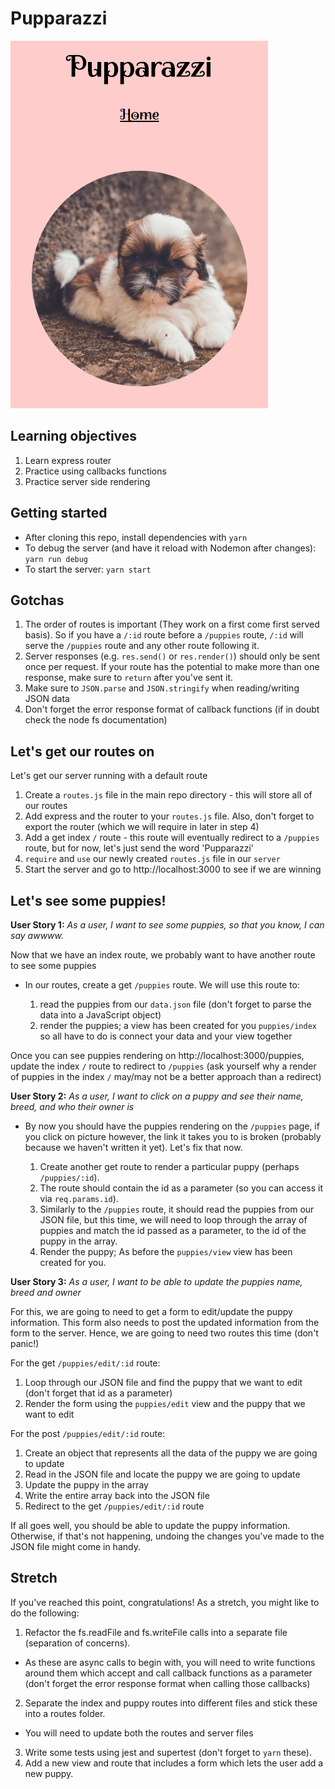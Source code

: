# Pupparazzi

![](screenshot.png)

## Learning objectives

1. Learn express router
2. Practice using callbacks functions
3. Practice server side rendering


## Getting started

* After cloning this repo, install dependencies with `yarn`
* To debug the server (and have it reload with Nodemon after changes): `yarn run debug`
* To start the server: `yarn start`


## Gotchas

1. The order of routes is important (They work on a first come first served basis). So if you have a `/:id` route before a `/puppies` route, `/:id` will serve the `/puppies` route and any other route following it.
2. Server responses (e.g. `res.send()` or `res.render()`) should only be sent once per request. If your route has the potential to make more than one response, make sure to `return` after you've sent it.
3. Make sure to `JSON.parse` and `JSON.stringify` when reading/writing JSON data
4. Don't forget the error response format of callback functions (if in doubt check the node fs documentation)


## Let's get our routes on

Let's get our server running with a default route

1. Create a `routes.js` file in the main repo directory - this will store all of our routes
2. Add express and the router to your `routes.js` file. Also, don't forget to export the router (which we will require in later in step 4)
3. Add a get index `/` route - this route will eventually redirect to a `/puppies` route, but for now, let's just send the word 'Pupparazzi'
4. `require` and `use` our newly created `routes.js` file in our `server`
5. Start the server and go to http://localhost:3000 to see if we are winning


## Let's see some puppies!

**User Story 1:** *As a user, I want to see some puppies, so that you know, I can say awwww.*

Now that we have an index route, we probably want to have another route to see some puppies

- In our routes, create a get `/puppies` route. We will use this route to:

  1. read the puppies from our `data.json` file (don't forget to parse the data into a JavaScript object)
  2. render the puppies; a view has been created for you `puppies/index` so all have to do is connect your data and your view together

Once you can see puppies rendering on http://localhost:3000/puppies, update the index `/` route to redirect to `/puppies` (ask yourself why a render of puppies in the index `/` may/may not be a better approach than a redirect)

**User Story 2:** *As a user, I want to click on a puppy and see their name, breed, and who their owner is*

- By now you should have the puppies rendering on the `/puppies` page, if you click on picture however, the link it takes you to is broken (probably because we haven't written it yet). Let's fix that now.

  1. Create another get route to render a particular puppy (perhaps `/puppies/:id`).
  2. The route should contain the id as a parameter (so you can access it via `req.params.id`).
  3. Similarly to the `/puppies` route, it should read the puppies from our JSON file, but this time, we will need to loop through the array of puppies and match the id passed as a parameter, to the id of the puppy in the array.
  4. Render the puppy; As before the `puppies/view` view has been created for you.

**User Story 3:** *As a user, I want to be able to update the puppies name, breed and owner*

For this, we are going to need to get a form to edit/update the puppy information. This form also needs to post the updated information from the form to the server. Hence, we are going to need two routes this time (don't panic!)

For the get `/puppies/edit/:id` route:
  1. Loop through our JSON file and find the puppy that we want to edit (don't forget that id as a parameter)
  2. Render the form using the `puppies/edit` view and the puppy that we want to edit

For the post `/puppies/edit/:id` route:
  1. Create an object that represents all the data of the puppy we are going to update
  2. Read in the JSON file and locate the puppy we are going to update
  3. Update the puppy in the array
  4. Write the entire array back into the JSON file
  5. Redirect to the get `/puppies/edit/:id` route

If all goes well, you should be able to update the puppy information. Otherwise, if that's not happening, undoing the changes you've made to the JSON file might come in handy.


## Stretch

If you've reached this point, congratulations! As a stretch, you might like to do the following:

1. Refactor the fs.readFile and fs.writeFile calls into a separate file (separation of concerns). 
  - As these are async calls to begin with, you will need to write functions around them which accept and call callback functions as a parameter (don't forget the error response format when calling those callbacks)
2. Separate the index and puppy routes into different files and stick these into a routes folder.
  - You will need to update both the routes and server files
3. Write some tests using jest and supertest (don't forget to `yarn` these).
4. Add a new view and route that includes a form which lets the user add a new puppy.
